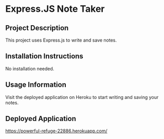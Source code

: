 # Express.JS Note Taker

## Project Description

This project uses Express.js to write and save notes.

## Installation Instructions
No installation needed.

## Usage Information
Visit the deployed application on Heroku to start writing and saving your notes. 

## Deployed Application
https://powerful-refuge-22886.herokuapp.com/




